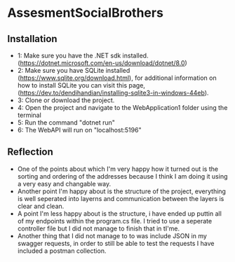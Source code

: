 # AssesmentSocialBrothers

## Installation
- 1: Make sure you have the .NET sdk installed. (https://dotnet.microsoft.com/en-us/download/dotnet/8.0)
- 2: Make sure  you have SQLite installed (https://www.sqlite.org/download.html), for additional information on how to install SQLite you can visit this page, (https://dev.to/dendihandian/installing-sqlite3-in-windows-44eb).
- 3: Clone or download the project.
- 4: Open the project and navigate to the WebApplication1 folder using the terminal
- 5: Run the command "dotnet run"
- 6: The WebAPI will run on "localhost:5196"


## Reflection
- One of the points about which I'm very happy how it turned out is the sorting and ordering of the addresses because I think I am doing it using a very easy and changable way.
- Another point I'm happy about is the structure of the project, everything is well seperated into layerns and communication between the layers is clear and clean.
- A point I'm less happy about is the structure, i have ended up puttin all of my endpoints within the program.cs file. I tried to use a seperate controller file but I did not manage to finish that in tI'me.
- Another thing that I did not manage to to was include JSON in my swagger requests, in order to still be able to test the requests I have included a postman collection.
